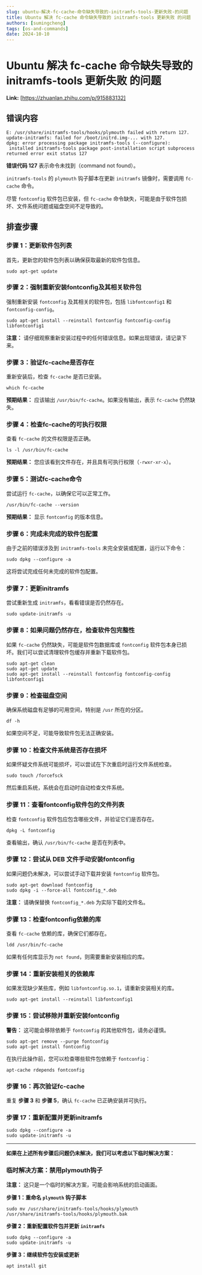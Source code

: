 ```yaml
---
slug: ubuntu-解决-fc-cache-命令缺失导致的-initramfs-tools-更新失败-的问题
title: Ubuntu 解决 fc-cache 命令缺失导致的 initramfs-tools 更新失败 的问题
authors: [sumingcheng]
tags: [os-and-commands]
date: 2024-10-10
---
```


# Ubuntu 解决 fc-cache 命令缺失导致的 initramfs-tools 更新失败 的问题



 **Link:** [https://zhuanlan.zhihu.com/p/915883132]

## 错误内容  
```
E: /usr/share/initramfs-tools/hooks/plymouth failed with return 127.
update-initramfs: failed for /boot/initrd.img-... with 127.
dpkg: error processing package initramfs-tools (--configure):
 installed initramfs-tools package post-installation script subprocess returned error exit status 127
```

**错误代码 127** 表示命令未找到（command not found）。

`initramfs-tools` 的 `plymouth` 钩子脚本在更新 `initramfs` 镜像时，需要调用 `fc-cache` 命令。

尽管 `fontconfig` 软件包已安装，但 `fc-cache` 命令缺失，可能是由于软件包损坏、文件系统问题或磁盘空间不足导致的。

## 排查步骤  
### 步骤 1：更新软件包列表  

首先，更新您的软件包列表以确保获取最新的软件包信息。

```
sudo apt-get update
```
### 步骤 2：强制重新安装fontconfig及其相关软件包  

强制重新安装 `fontconfig` 及其相关的软件包，包括 `libfontconfig1` 和 `fontconfig-config`。

```
sudo apt-get install --reinstall fontconfig fontconfig-config libfontconfig1
```

**注意：** 请仔细观察重新安装过程中的任何错误信息。如果出现错误，请记录下来。

### 步骤 3：验证fc-cache是否存在  

重新安装后，检查 `fc-cache` 是否已安装。

```
which fc-cache
```

**预期结果：** 应该输出 `/usr/bin/fc-cache`。如果没有输出，表示 `fc-cache` 仍然缺失。

### 步骤 4：检查fc-cache的可执行权限  

查看 `fc-cache` 的文件权限是否正确。

```
ls -l /usr/bin/fc-cache
```

**预期结果：** 您应该看到文件存在，并且具有可执行权限（`-rwxr-xr-x`）。

### 步骤 5：测试fc-cache命令  

尝试运行 `fc-cache`，以确保它可以正常工作。

```
/usr/bin/fc-cache --version
```

**预期结果：** 显示 `fontconfig` 的版本信息。

### 步骤 6：完成未完成的软件包配置  

由于之前的错误涉及到 `initramfs-tools` 未完全安装或配置，运行以下命令：

```
sudo dpkg --configure -a
```

这将尝试完成任何未完成的软件包配置。

### 步骤 7：更新initramfs  

尝试重新生成 `initramfs`，看看错误是否仍然存在。

```
sudo update-initramfs -u
```
### 步骤 8：如果问题仍然存在，检查软件包完整性  

如果 `fc-cache` 仍然缺失，可能是软件包数据库或 `fontconfig` 软件包本身已损坏。我们可以尝试清理软件包缓存并重新下载软件包。

```
sudo apt-get clean
sudo apt-get update
sudo apt-get install --reinstall fontconfig fontconfig-config libfontconfig1
```
### 步骤 9：检查磁盘空间  

确保系统磁盘有足够的可用空间，特别是 `/usr` 所在的分区。

```
df -h
```

如果空间不足，可能导致软件包无法正确安装。

### 步骤 10：检查文件系统是否存在损坏  

如果怀疑文件系统可能损坏，可以尝试在下次重启时运行文件系统检查。

```
sudo touch /forcefsck
```

然后重启系统，系统会在启动时自动检查文件系统。

### 步骤 11：查看fontconfig软件包的文件列表  

检查 `fontconfig` 软件包应包含哪些文件，并验证它们是否存在。

```
dpkg -L fontconfig
```

查看输出，确认 `/usr/bin/fc-cache` 是否在列表中。

### 步骤 12：尝试从 DEB 文件手动安装fontconfig  

如果问题仍未解决，可以尝试手动下载并安装 `fontconfig` 软件包。

```
sudo apt-get download fontconfig
sudo dpkg -i --force-all fontconfig_*.deb
```

**注意：** 请确保替换 `fontconfig_*.deb` 为实际下载的文件名。

### 步骤 13：检查fontconfig依赖的库  

查看 `fc-cache` 依赖的库，确保它们都存在。

```
ldd /usr/bin/fc-cache
```

如果有任何库显示为 `not found`，则需要重新安装相应的库。

### 步骤 14：重新安装相关的依赖库  

如果发现缺少某些库，例如 `libfontconfig.so.1`，请重新安装相关的库。

```
sudo apt-get install --reinstall libfontconfig1
```
### 步骤 15：尝试移除并重新安装fontconfig  

**警告：** 这可能会移除依赖于 `fontconfig` 的其他软件包，请务必谨慎。

```
sudo apt-get remove --purge fontconfig
sudo apt-get install fontconfig
```

在执行此操作前，您可以检查哪些软件包依赖于 `fontconfig`：

```
apt-cache rdepends fontconfig
```
### 步骤 16：再次验证fc-cache  

重复 **步骤 3** 和 **步骤 5**，确认 `fc-cache` 已正确安装并可执行。

### 步骤 17：重新配置并更新initramfs  
```
sudo dpkg --configure -a
sudo update-initramfs -u
```

  


---

  


**如果在上述所有步骤后问题仍未解决，我们可以考虑以下临时解决方案：**

### 临时解决方案：禁用plymouth钩子  

**注意：** 这只是一个临时的解决方案，可能会影响系统的启动画面。

**步骤 1：重命名 `plymouth` 钩子脚本**

```
sudo mv /usr/share/initramfs-tools/hooks/plymouth /usr/share/initramfs-tools/hooks/plymouth.bak
```

**步骤 2：重新配置软件包并更新 `initramfs`**

```
sudo dpkg --configure -a
sudo update-initramfs -u
```

**步骤 3：继续软件包安装或更新**

```
apt install git
```
